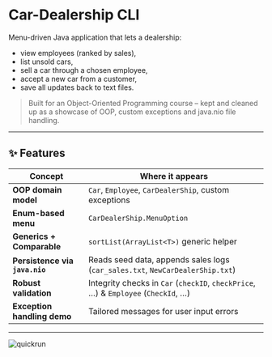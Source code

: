 # Car-Dealership CLI

Menu-driven Java application that lets a dealership:

* view employees (ranked by sales),
* list unsold cars,
* sell a car through a chosen employee,
* accept a new car from a customer,
* save all updates back to text files.

> Built for an Object-Oriented Programming course – kept and cleaned up as a showcase of OOP, custom exceptions and java.nio file handling.

---

## ✨ Features
| Concept                           | Where it appears |
|-----------------------------------|------------------|
| **OOP domain model**              | `Car`, `Employee`, `CarDealerShip`, custom exceptions |
| **Enum-based menu**               | `CarDealerShip.MenuOption` |
| **Generics + Comparable**         | `sortList(ArrayList<T>)` generic helper |
| **Persistence via `java.nio`**    | Reads seed data, appends sales logs (`car_sales.txt`, `NewCarDealerShip.txt`) |
| **Robust validation**             | Integrity checks in `Car` (`checkID`, `checkPrice`, …) & `Employee` (`CheckId`, …) |
| **Exception handling demo**       | Tailored messages for user input errors |

---
![quickrun](https://github.com/user-attachments/assets/46ed1906-c9e7-4fe4-a439-105c6e800e43)
